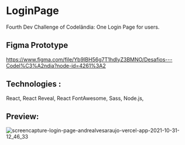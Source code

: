 # LoginPage

Fourth Dev Challenge of Codelândia: One Login Page for users.

## Figma Prototype

https://www.figma.com/file/Yb9IBH56g7T1hdIyZ3BMNO/Desafios---Codel%C3%A2ndia?node-id=4261%3A2

## Technologies :
React, React Reveal, React FontAwesome, Sass, Node.js,

## Preview:

![screencapture-login-page-andrealvesaraujo-vercel-app-2021-10-31-12_46_33](https://user-images.githubusercontent.com/18336972/139660733-54e8e09b-d688-4ef3-aae5-99ea9dbe26a4.png)
